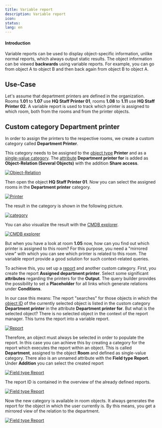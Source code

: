 ```yaml
---
title: Variable report
description: Variable report
icon:
status:
lang: en
---
```


#### Introduction

Variable reports can be used to display object-specific information, unlike normal reports, which always output static results.
The object information can be viewed **backwards** using variable reports. For example, you can go from object A to object B and then back again from object B to object A.

## Use-Case

Let's assume that department printers are defined in the organization. Rooms **1.01** to **1.07** use **HQ Staff Printer 01**, rooms **1.08** to **1.11** use **HQ Staff Printer 02**.
A variable report is used to track which printer is assigned to which room, both from the rooms and from the printer objects.

## Custom category Department printer

In order to assign the printers to the respective rooms, we create a custom category called **Department Printer**.

This category needs to be assigned to the [object type](../basics/structure-it-documentation.md#object-type) **Printer** and as a [single-value category](../basics/structure-of-the-it-documentation.md#single-value-category). The [attribute](../basics/structure-of-the-it-documentation.md#attribute) **Department printer for** is added as **Object-Relation (Several Objects)** with the addition **Share access**.

[![Object-Relation](../assets/images/en/evaluation/variable-reports/1-vr.png)](../assets/images/en/evaluation/variable-reports/1-vr.png)

Then open the object **HQ Staff Printer 01**. Now you can select the assigned rooms in the **Department printer** category.

[![Printer](../assets/images/en/evaluation/variable-reports/2-vr.png)](../assets/images/en/evaluation/variable-reports/2-vr.png)

The result in the category is shown in the following picture.

[![category](../assets/images/en/evaluation/variable-reports/3-vr.png)](../assets/images/en/evaluation/variable-reports/3-vr.png)

You can also visualize the result with the [CMDB explorer](../evaluation/cmdb-explorer/index.md).

[![CMDB explorer](../assets/images/en/evaluation/variable-reports/4-vr.png)](../assets/images/en/evaluation/variable-reports/4-vr.png)

But when you have a look at room **1.05** now, how can you find out which printer is assigned to this room? For this purpose, you need a "mirrored view" with which you can see which printer is related to this room. The variable report provide a good solution for such context-related queries.

To achieve this, you set up a [report](../evaluation/report-manager.md) and another custom category. First, you create the report **Assigned department printer**. Select some significant **attributes** regarding the printers for the **Output**. The query builder provides the possibility to set a **Placeholder** for all links which generate relations under **Conditions**.

In our case this means: The report "searches" for those objects in which the [object ID](../basics/unique-references.md) of the currently selected object is listed in the custom category **Department printer** in the attribute **Department printer for**. But what is the selected object? There is no selected object in the context of the report manager.  This turns the report into a variable report.

[![Report](../assets/images/en/evaluation/variable-reports/5-vr.png)](../assets/images/en/evaluation/variable-reports/5-vr.png)

Therefore, an object must always be selected in order to populate the report. In this case you can achieve this by creating a category for the report which executes the report within an object. This is called **Department**, assigned to the object **Room** and defined as single-value category. There also is an unnamed attribute with the **Field type Report**. Under **Addition** you can select the created report

[![Field type Report](../assets/images/en/evaluation/variable-reports/6-vr.png)](../assets/images/en/evaluation/variable-reports/6-vr.png)

The report ID is contained in the overview of the already defined reports.

[![Field type Report](../assets/images/en/evaluation/variable-reports/7-vr.png)](../assets/images/en/evaluation/variable-reports/7-vr.png)

Now the new category is available in room objects. It always generates the report for the object in which the user currently is. By this means, you get a mirrored view of the relation to the department.

[![Field type Report](../assets/images/en/evaluation/variable-reports/8-vr.png)](../assets/images/en/evaluation/variable-reports/8-vr.png)
